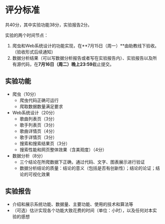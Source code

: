 # 评分标准

共40分，其中实验功能38分，实验报告2分。

实验的两个时间节点：

1. 爬虫和Web系统设计的功能实现，在**7月15日（周一）**由助教线下验收。（验收形式后续通知）
2. 数据分析结果（可以写数据分析报告或者写在实验报告内）、实验报告以及所有源代码，在**7月16日（周二）晚上23:59**截止提交。

## 实验功能

* 爬虫（10分）
    * 爬虫代码正确可运行
    * 爬取数据数量满足要求
* Web系统设计（20分）
    * 歌曲列表页（3分）
    * 歌手列表页（3分）
    * 歌曲详情页（4分）
    * 歌手详情页（3分）
    * 搜索和搜索结果页（3分）
    * 搜索性能和网页整体效果（含美观度）（4分）
* 数据分析（8分）
    * 三个结论在所爬数据下正确，通过代码、文字、图表展示进行验证
    * 数据分析结论的质量：结论的意义（包括是否有创新性）；结论的论证；结论的可视化效果

## 实验报告

* 介绍和展示系统功能、数据量、主要功能、使用的技术和算法等
* （可选）估计实现各个功能大致花费的时间（单位：小时），以及任何对本实验的感想